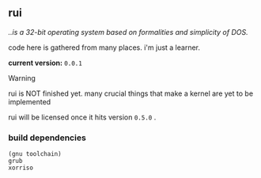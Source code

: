 ## rui
*..is a 32-bit operating system based on formalities and simplicity of DOS.*

code here is gathered from many places. i'm just a learner.

**current version:** `0.0.1`


> [!WARNING]
> rui is NOT finished yet. many crucial things that make a kernel are yet to be implemented
>
> rui will be licensed once it hits version `0.5.0` .


### build dependencies
```
(gnu toolchain)
grub
xorriso
```

